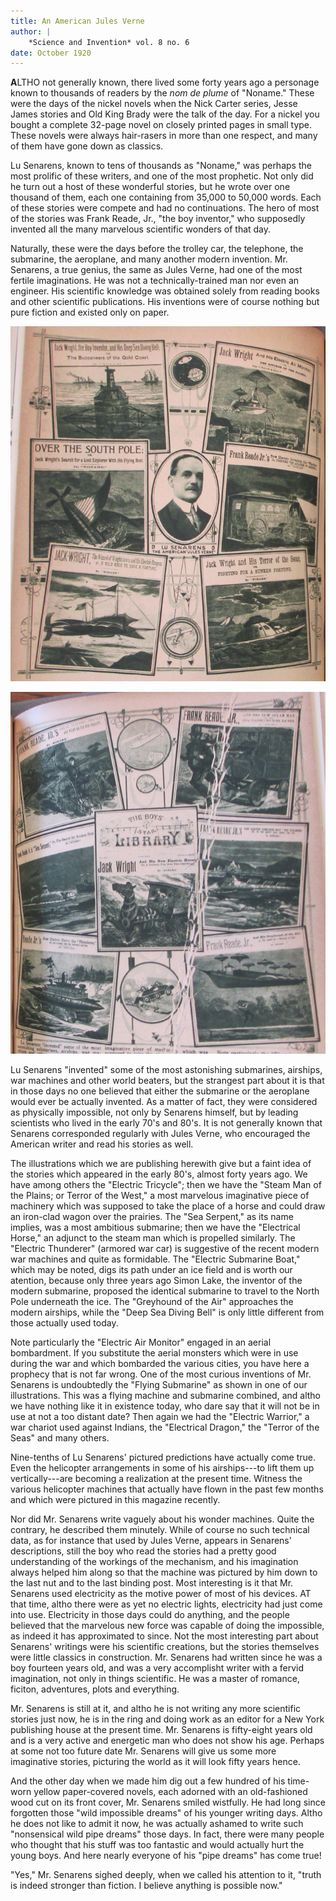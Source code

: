 ```yaml
---
title: An American Jules Verne
author: |
    *Science and Invention* vol. 8 no. 6
date: October 1920
---
```


**A**LTHO not generally known, there lived some forty years ago a personage known to thousands of readers by the *nom de plume* of "Noname."  These were the days of the nickel novels when the Nick Carter series, Jesse James stories and Old King Brady were the talk of the day.  For a nickel you bought a complete 32-page novel on closely printed pages in small type.  These novels were always hair-rasers in more than one respect, and many of them have gone down as classics.

Lu Senarens, known to tens of thousands as "Noname," was perhaps the most prolific of these writers, and one of the most prophetic.  Not only did he turn out a host of these wonderful stories, but he wrote over one thousand of them, each one containing from 35,000 to 50,000 words.  Each of these stories were compete and had no continuations.  The hero of most of the stories was Frank Reade, Jr., "the boy inventor," who supposedly invented all the many marvelous scientific wonders of that day.

Naturally, these were the days before the trolley car, the telephone, the submarine, the aeroplane, and many another modern invention.  Mr. Senarens, a true genius, the same as Jules Verne, had one of the most fertile imaginations.  He was not a technically-trained man nor even an engineer.  His scientific knowledge was obtained solely from reading books and other scientific publications.  His inventions were of course nothing but pure fiction and existed only on paper.

![](images/senarens1.png)

![](images/senarens2.png)

Lu Senarens "invented" some of the most astonishing submarines, airships, war machines and other world beaters, but the strangest part about it is that in those days no one believed that either the submarine or the aeroplane would ever be actually invented.  As a matter of fact, they were considered as physically impossible, not only by Senarens himself, but by leading scientists who lived in the early 70's and 80's.  It is not generally known that Senarens corresponded regularly with Jules Verne, who encouraged the American writer and read his stories as well.

The illustrations which we are publishing herewith give but a faint idea of the stories which appeared in the early 80's, almost forty years ago.  We have among others the "Electric Tricycle"; then we have the "Steam Man of the Plains; or Terror of the West," a most marvelous imaginative piece of machinery which was supposed to take the place of a horse and could draw an iron-clad wagon over the prairies.  The "Sea Serpent," as its name implies, was a most ambitious submarine; then we have the "Electrical Horse," an adjunct to the steam man which is propelled similarly.  The "Electric Thunderer" (armored war car) is suggestive of the recent modern war machines and quite as formidable.  The "Electric Submarine Boat," which may be noted, digs its path under an ice field and is worth our atention, because only three years ago Simon Lake, the inventor of the modern submarine, proposed the identical submarine to travel to the North Pole underneath the ice.  The "Greyhound of the Air" approaches the modern airships, while the "Deep Sea Diving Bell" is only little different from those actually used today.

Note particularly the "Electric Air Monitor" engaged in an aerial bombardment.  If you substitute the aerial monsters which were in use during the war and which bombarded the various cities, you have here a prophecy that is not far wrong.  One of the most curious inventions of Mr. Senarens is undoubtedly the "Flying Submarine" as shown in one of our illustrations.  This was a flying machine and submarine combined, and altho we have nothing like it in existence today, who dare say that it will not be in use at not a too distant date?  Then again we had the "Electric Warrior," a war chariot used against Indians, the "Electrical Dragon," the "Terror of the Seas" and many others.

Nine-tenths of Lu Senarens' pictured predictions have actually come true.  Even the helicopter arrangements in some of his airships---to lift them up vertically---are becoming a realization at the present time.  Witness the various helicopter machines that actually have flown in the past few months and which were pictured in this magazine recently.

Nor did Mr. Senarens write vaguely about his wonder machines.  Quite the contrary, he described them minutely.  While of course no such technical data, as for instance that used by Jules Verne, appears in Senarens' descriptions, still the boy who read the stories had a pretty good understanding of the workings of the mechanism, and his imagination always helped him along so that the machine was pictured by him down to the last nut and to the last binding post.  Most interesting is it that Mr. Senarens used electricity as the motive power of most of his devices.  AT that time, altho there were as yet no electric lights, electricity had just come into use.  Electricity in those days could do anything, and the people believed that the marvelous new force was capable of doing the impossible, as indeed it has approximated to since.  Not the most interesting part about Senarens' writings were his scientific creations, but the stories themselves were little classics in construction.  Mr. Senarens had written since he was a boy fourteen years old, and was a very accomplisht writer with a fervid imagination, not only in things scientific.  He was a master of romance, ficiton, adventures, plots and everything.

Mr. Senarens is still at it, and altho he is not writing any more scientific stories just now, he is in the ring and doing work as an editor for a New York publishing house at the present time.  Mr. Senarens is fifty-eight years old and is a very active and energetic man who does not show his age.  Perhaps at some not too future date Mr. Senarens will give us some more imaginative stories, picturing the world as it will look fifty years hence.

And the other day when we made him dig out a few hundred of his time-worn yellow paper-covered novels, each adorned with an old-fashioned wood cut on its front cover, Mr. Senarens smiled wistfully.  He had long since forgotten those "wild impossible dreams" of his younger writing days.  Altho he does not like to admit it now, he was actually ashamed to write such "nonsensical wild pipe dreams" those days.  In fact, there were many people who thought that his stuff was too fantastic and would actually hurt the young boys.  And here nearly everyone of his "pipe dreams" has come true!

"Yes," Mr. Senarens sighed deeply, when we called his attention to it, "truth is indeed stronger than fiction.  I believe anything is possible now."